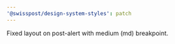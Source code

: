 ```yaml
---
'@swisspost/design-system-styles': patch
---
```


Fixed layout on post-alert with medium (md) breakpoint.
